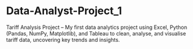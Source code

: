 # Data-Analyst-Project_1
Tariff Analysis Project – My first data analytics project using Excel, Python (Pandas, NumPy, Matplotlib), and Tableau to clean, analyse, and visualise tariff data, uncovering key trends and insights.
